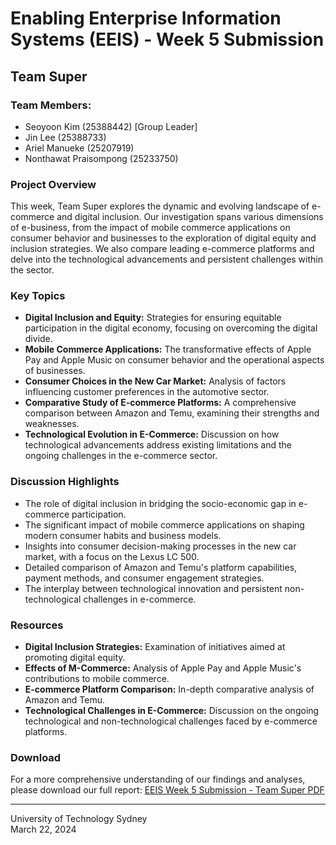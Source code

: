 # Enabling Enterprise Information Systems (EEIS) - Week 5 Submission

## Team Super

### Team Members:
- Seoyoon Kim (25388442) [Group Leader]
- Jin Lee (25388733)
- Ariel Manueke (25207919)
- Nonthawat Praisompong (25233750)

### Project Overview
This week, Team Super explores the dynamic and evolving landscape of e-commerce and digital inclusion. Our investigation spans various dimensions of e-business, from the impact of mobile commerce applications on consumer behavior and businesses to the exploration of digital equity and inclusion strategies. We also compare leading e-commerce platforms and delve into the technological advancements and persistent challenges within the sector.

### Key Topics
- **Digital Inclusion and Equity:** Strategies for ensuring equitable participation in the digital economy, focusing on overcoming the digital divide.
- **Mobile Commerce Applications:** The transformative effects of Apple Pay and Apple Music on consumer behavior and the operational aspects of businesses.
- **Consumer Choices in the New Car Market:** Analysis of factors influencing customer preferences in the automotive sector.
- **Comparative Study of E-commerce Platforms:** A comprehensive comparison between Amazon and Temu, examining their strengths and weaknesses.
- **Technological Evolution in E-Commerce:** Discussion on how technological advancements address existing limitations and the ongoing challenges in the e-commerce sector.

### Discussion Highlights
- The role of digital inclusion in bridging the socio-economic gap in e-commerce participation.
- The significant impact of mobile commerce applications on shaping modern consumer habits and business models.
- Insights into consumer decision-making processes in the new car market, with a focus on the Lexus LC 500.
- Detailed comparison of Amazon and Temu's platform capabilities, payment methods, and consumer engagement strategies.
- The interplay between technological innovation and persistent non-technological challenges in e-commerce.

### Resources
- **Digital Inclusion Strategies:** Examination of initiatives aimed at promoting digital equity.
- **Effects of M-Commerce:** Analysis of Apple Pay and Apple Music's contributions to mobile commerce.
- **E-commerce Platform Comparison:** In-depth comparative analysis of Amazon and Temu.
- **Technological Challenges in E-Commerce:** Discussion on the ongoing technological and non-technological challenges faced by e-commerce platforms.

### Download
For a more comprehensive understanding of our findings and analyses, please download our full report:
[EEIS Week 5 Submission - Team Super PDF](https://github.com/TeamSuperUTS/EEIS_Week5/blob/main/EEIS_Week5.pdf)

---

University of Technology Sydney  
March 22, 2024
